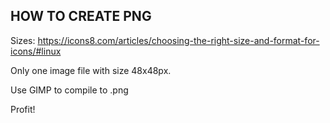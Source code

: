 HOW TO CREATE PNG
-------------------

Sizes: https://icons8.com/articles/choosing-the-right-size-and-format-for-icons/#linux

Only one image file with size 48x48px.

Use GIMP to compile to .png

Profit!
